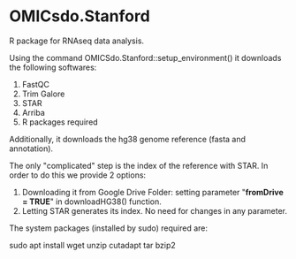 # OMICsdo.Stanford

R package for RNAseq data analysis.

Using the command OMICSdo.Stanford::setup_environment() it downloads the following softwares:
1. FastQC
2. Trim Galore
3. STAR
4. Arriba
5. R packages required

Additionally, it downloads the hg38 genome reference (fasta and annotation).

The only "complicated" step is the index of the reference with STAR. In order to do this we provide 2 options:
1. Downloading it from Google Drive Folder: setting parameter "**fromDrive = TRUE**" in downloadHG38() function.
2. Letting STAR generates its index. No need for changes in any parameter.


The system packages (installed by sudo) required are:

sudo apt install wget unzip cutadapt tar bzip2

